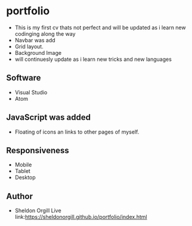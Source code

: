 # portfolio

- This is my first cv thats not perfect and will be updated as i learn new codinging along the way 
- Navbar was add 
- Grid layout.
- Background Image
- will continuesly update as i learn new tricks and new languages

## Software

- Visual Studio
- Atom

## JavaScript was added
- Floating of icons an links to other pages of myself.

## Responsiveness

- Mobile
- Tablet
- Desktop

## Author
+ Sheldon Orgill
Live link:https://sheldonorgill.github.io/portfolio/index.html


